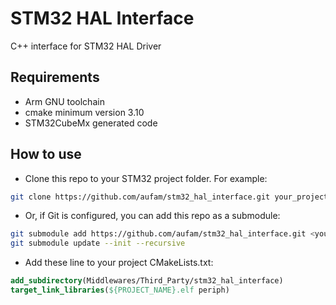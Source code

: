 # STM32 HAL Interface
C++ interface for STM32 HAL Driver

## Requirements
* Arm GNU toolchain
* cmake minimum version 3.10
* STM32CubeMx generated code

## How to use
* Clone this repo to your STM32 project folder. For example:
```bash
git clone https://github.com/aufam/stm32_hal_interface.git your_project_path/Middlewares/Third_Party/stm32_hal_interface
```
* Or, if Git is configured, you can add this repo as a submodule:
```bash
git submodule add https://github.com/aufam/stm32_hal_interface.git <your_project_path>/Middlewares/Third_Party/stm32_hal_interface
git submodule update --init --recursive
```
* Add these line to your project CMakeLists.txt:
```cmake
add_subdirectory(Middlewares/Third_Party/stm32_hal_interface)
target_link_libraries(${PROJECT_NAME}.elf periph)
```
